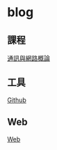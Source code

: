 # blog


## 課程
[通訊與網路概論](https://github.com/PMinn/blog/tree/main/通訊與網路概論)

## 工具
[Github](https://github.com/PMinn/blog/tree/main/Github)

## Web
[Web](https://github.com/PMinn/blog/tree/main/Web)
